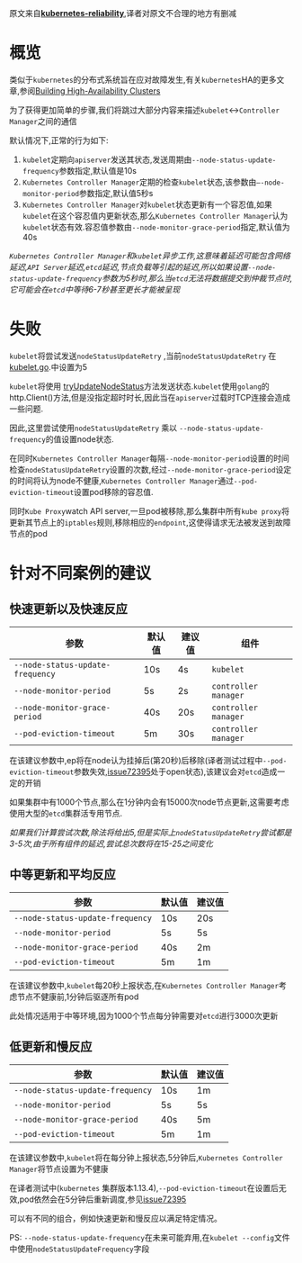 原文来自[**kubernetes-reliability**](https://github.com/kubernetes-sigs/kubespray/blob/master/docs/kubernetes-reliability.md),译者对原文不合理的地方有删减

# 概览

类似于`kubernetes`的分布式系统旨在应对故障发生,有关`kubernetes`HA的更多文章,参阅[Building High-Availability Clusters](https://kubernetes.io/docs/admin/high-availability/)

为了获得更加简单的步骤,我们将跳过大部分内容来描述`kubelet`<->`Controller Manager`之间的通信

默认情况下,正常的行为如下:

1. `kubelet`定期向`apiserver`发送其状态,发送周期由`--node-status-update-frequency`参数指定,默认值是10s
2. `Kubernetes Controller Manager`定期的检查`kubelet`状态,该参数由`–-node-monitor-period`参数指定,默认值5秒s
3. `Kubernetes Controller Manager`对`kubelet`状态更新有一个容忍值,如果`kubelet`在这个容忍值内更新状态,那么`Kubernetes Controller Manager`认为`kubelet`状态有效.容忍值参数由`--node-monitor-grace-period`指定,默认值为40s

*`Kubernetes Controller Manager`和`kubelet`异步工作,这意味着延迟可能包含网络延迟,`API Server`延迟,`etcd`延迟,节点负载等引起的延迟,所以如果设置`--node-status-update-frequency`参数为5秒时,那么当`etcd`无法将数据提交到仲裁节点时,它可能会在`etcd`中等待6-7秒甚至更长才能被呈现*

# 失败

`kubelet`将尝试发送`nodeStatusUpdateRetry` ,当前`nodeStatusUpdateRetry` 在[kubelet.go](https://github.com/kubernetes/kubernetes/blob/release-1.5/pkg/kubelet/kubelet.go#L102).中设置为5

`kubelet`将使用 [tryUpdateNodeStatus](https://github.com/kubernetes/kubernetes/blob/release-1.5/pkg/kubelet/kubelet_node_status.go#L312)方法发送状态.`kubelet`使用`golang`的http.Client()方法,但是没指定超时时长,因此当在`apiserver`过载时TCP连接会造成一些问题.



因此,这里尝试使用`nodeStatusUpdateRetry` 乘以 `--node-status-update-frequency`的值设置node状态.

在同时`Kubernetes Controller Manager`每隔`--node-monitor-period`设置的时间检查`nodeStatusUpdateRetry`设置的次数,经过`--node-monitor-grace-period`设定的时间将认为node不健康,`Kubernetes Controller Manager`通过`--pod-eviction-timeout`设置pod移除的容忍值.

同时`Kube Proxy`watch API server,一旦pod被移除,那么集群中所有`kube proxy`将更新其节点上的`iptables`规则,移除相应的`endpoint`,这使得请求无法被发送到故障节点的pod


# 针对不同案例的建议

## 快速更新以及快速反应



| 参数                             | 默认值 | 建议值 | 组件                 |
| -------------------------------- | ------ | ------ | -------------------- |
| `--node-status-update-frequency` | 10s    | 4s     | `kubelet`            |
| `--node-monitor-period`          | 5s     | 2s     | `controller manager` |
| `--node-monitor-grace-period`    | 40s    | 20s    | `controller manager` |
| `--pod-eviction-timeout`         | 5m     | 30s    | `controller manager` |

在该建议参数中,ep将在node认为挂掉后(第20秒)后移除(译者测试过程中`--pod-eviction-timeout`参数失效,[issue72395](https://github.com/kubernetes/kubernetes/issues/72395)处于open状态),该建议会对`etcd`造成一定的开销

如果集群中有1000个节点,那么在1分钟内会有15000次node节点更新,这需要考虑使用大型的`etcd`集群活专用节点.

*如果我们计算尝试次数,除法将给出5,但是实际上`nodeStatusUpdateRetry`尝试都是3-5次,由于所有组件的延迟,尝试总次数将在15-25之间变化*

## 中等更新和平均反应

| 参数                             | 默认值 | 建议值 |
| -------------------------------- | ------ | ------ |
| `--node-status-update-frequency` | 10s    | 20s    |
| `--node-monitor-period`          | 5s     | 5s     |
| `--node-monitor-grace-period`    | 40s    | 2m     |
| `--pod-eviction-timeout`         | 5m     | 1m     |

在该建议参数中,`kubelet`每20秒上报状态,在`Kubernetes Controller Manager`考虑节点不健康前,1分钟后驱逐所有pod

此处情况适用于中等环境,因为1000个节点每分钟需要对`etcd`进行3000次更新



## 低更新和慢反应



| 参数                             | 默认值 | 建议值 |
| -------------------------------- | ------ | ------ |
| `--node-status-update-frequency` | 10s    | 1m     |
| `--node-monitor-period`          | 5s     | 5s     |
| `--node-monitor-grace-period`    | 40s    | 5m     |
| `--pod-eviction-timeout`         | 5m     | 1m     |

在该建议参数中,`kubelet`将在每分钟上报状态,5分钟后,`Kubernetes Controller Manager`将节点设置为不健康

在译者测试中(`kubernetes` 集群版本1.13.4),`--pod-eviction-timeout`在设置后无效,pod依然会在5分钟后重新调度,参见[issue72395](https://github.com/kubernetes/kubernetes/issues/72395)

可以有不同的组合，例如快速更新和慢反应以满足特定情况。

PS: `--node-status-update-frequency`在未来可能弃用,在`kubelet --config`文件中使用`nodeStatusUpdateFrequency`字段
